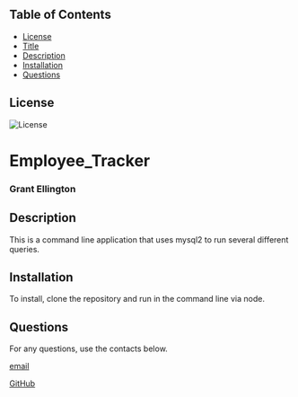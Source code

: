 ## Table of Contents
  * [License](#License)
  * [Title](#Title)
  * [Description](#Description)
  * [Installation](#Installation)
  * [Questions](#Questions)
  
  ## License
  
  ![License](https://img.shields.io/badge/License-MIT-licenseblue.svg)
  

  # Employee_Tracker 
  ### Grant Ellington
  
  ## Description
  This is a command line application that uses mysql2 to run several different queries.

  
  
  ## Installation
  To install, clone the repository and run in the command line via node. 
  
  ## Questions
  For any questions, use the contacts below.
  
  [email](gellingtonem6@gmail.com)
  
  [GitHub](https://github.com/Grant-Ellington)
  
